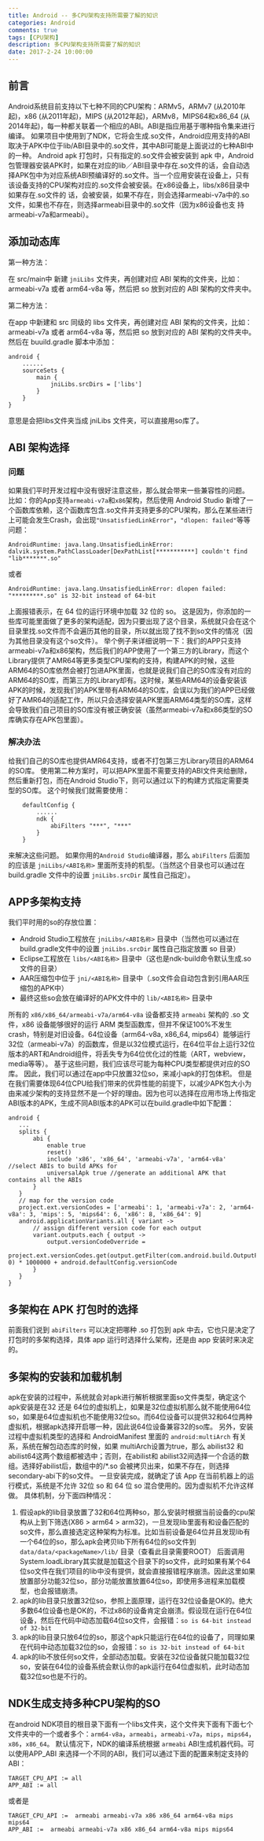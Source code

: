 ```yaml
---
title: Android -- 多CPU架构支持所需要了解的知识
categories: Android
comments: true
tags: [CPU架构]
description: 多CPU架构支持所需要了解的知识
date: 2017-2-24 10:00:00
---
```


## 前言

Android系统目前支持以下七种不同的CPU架构：ARMv5，ARMv7 (从2010年起)，x86 (从2011年起)，MIPS (从2012年起)，ARMv8，MIPS64和x86_64 (从2014年起)，每一种都关联着一个相应的ABI。ABI是指应用基于哪种指令集来进行编译。
如果项目中使用到了NDK，它将会生成.so文件，Android应用支持的ABI取决于APK中位于lib/ABI目录中的.so文件，其中ABI可能是上面说过的七种ABI中的一种。 Android apk 打包时，只有指定的.so文件会被安装到 apk 中，Android包管理器安装APK时，如果在对应的lib／ABI目录中存在.so文件的话，会自动选择APK包中为对应系统ABI预编译好的.so文件。当一个应用安装在设备上，只有该设备支持的CPU架构对应的.so文件会被安装。在x86设备上，libs/x86目录中如果存在.so文件的 话，会被安装，如果不存在，则会选择armeabi-v7a中的.so文件，如果也不存在，则选择armeabi目录中的.so文件（因为x86设备也支 持armeabi-v7a和armeabi）。

## 添加动态库

第一种方法：

在 src/main中 新建 `jniLibs` 文件夹，再创建对应 ABI 架构的文件夹，比如：armeabi-v7a 或者 arm64-v8a 等，然后把 so 放到对应的 ABI 架构的文件夹中。

第二种方法：

在app 中新建和 src 同级的 libs 文件夹，再创建对应 ABI 架构的文件夹，比如：armeabi-v7a 或者 arm64-v8a 等，然后把 so 放到对应的 ABI 架构的文件夹中。
然后在 buuild.gradle 脚本中添加：

```
android {
    ......
    sourceSets {
        main {
            jniLibs.srcDirs = ['libs']
        }
    }
}
```

意思是会把libs文件夹当成 jniLibs 文件夹，可以直接用so库了。

## ABI 架构选择

### 问题

如果我们平时开发过程中没有很好注意这些，那么就会带来一些兼容性的问题。
比如：你的App支持`armeabi-v7a`和`x86`架构，然后使用 Android Studio 新增了一个函数库依赖，这个函数库包含.so文件并支持更多的CPU架构，那么在某些进行上可能会发生Crash，会出现`"UnsatisfiedLinkError"`，`"dlopen: failed"`等等问题：

```
AndroidRuntime: java.lang.UnsatisfiedLinkError: dalvik.system.PathClassLoader[DexPathList[***********] couldn't find "lib*******.so"
```

或者

```
AndroidRuntime: java.lang.UnsatisfiedLinkError: dlopen failed: "*********.so" is 32-bit instead of 64-bit
```

上面报错表示，在 64 位的运行环境中加载 32 位的 so。
这是因为，你添加的一些库可能里面做了更多的架构适配，因为只要出现了这个目录，系统就只会在这个目录里找.so文件而不会遍历其他的目录，所以就出现了找不到so文件的情况（因为其他目录没有这个so文件）。
举个例子来详细说明一下：我们的APP只支持armeabi-v7a和x86架构，然后我们的APP使用了一个第三方的Library，而这个Library提供了AMR64等更多类型CPU架构的支持，构建APK的时候，这些ARM64的SO库依然会被打包进APK里面，也就是说我们自己的SO库没有对应的ARM64的SO库，而第三方的Library却有。这时候，某些ARM64的设备安装该APK的时候，发现我们的APK里带有ARM64的SO库，会误以为我们的APP已经做好了AMR64的适配工作，所以只会选择安装APK里面ARM64类型的SO库，这样会导致我们自己项目的SO库没有被正确安装（虽然armeabi-v7a和x86类型的SO库确实存在APK包里面）。

### 解决办法

给我们自己的SO库也提供AMR64支持，或者不打包第三方Library项目的ARM64的SO库。
使用第二种方案时，可以把APK里面不需要支持的ABI文件夹给删除，然后重新打包，而在Android Studio下，则可以通过以下的构建方式指定需要类型的SO库。
这个时候我们就需要使用：

```
    defaultConfig {
        ......
        ndk {
            abiFilters "***", "***"
        }
    }
```

来解决这些问题。
如果你用的`Android Studio`编译器，那么 `abiFilters` 后面加的应该是 `jniLibs/<ABI名称>` 里面所支持的机型。（当然这个目录也可以通过在 build.gradle 文件中的设置 `jniLibs.srcDir` 属性自己指定）。

## APP多架构支持

我们平时用的so的存放位置：

 - Android Studio工程放在 `jniLibs/<ABI名称>` 目录中（当然也可以通过在build.gradle文件中的设置 `jniLibs.srcDir` 属性自己指定放置 so 目录）
 - Eclipse工程放在 `libs/<ABI名称>` 目录中（这也是ndk-build命令默认生成.so文件的目录）
 - AAR压缩包中位于 `jni/<ABI名称>` 目录中（.so文件会自动包含到引用AAR压缩包的APK中）
 - 最终这些so会放在编译好的APK文件中的 `lib/<ABI名称>` 目录中

所有的 `x86/x86_64/armeabi-v7a/arm64-v8a` 设备都支持 `armeabi` 架构的 .so 文件，x86 设备能够很好的运行 ARM 类型函数库，但并不保证100%不发生crash，特别是对旧设备。64位设备（arm64-v8a, x86_64, mips64）能够运行32位（armeabi-v7a）的函数库，但是以32位模式运行，在64位平台上运行32位版本的ART和Android组件，将丢失专为64位优化过的性能（ART，webview，media等等）。
基于这些问题，我们应该尽可能为每种CPU类型都提供对应的SO库。
因此，我们可以通过在app中只放置32位so，来减小apk的打包体积。
但是在我们需要体现64位CPU给我们带来的优异性能的前提下，以减少APK包大小为由来减少架构的支持显然不是一个好的理由。因为也可以选择在应用市场上传指定ABI版本的APK，生成不同ABI版本的APK可以在build.gradle中如下配置：

```
android {
   ... 
   splits {
	   abi {
		   enable true
		   reset()
		   include 'x86', 'x86_64', 'armeabi-v7a', 'arm64-v8a' //select ABIs to build APKs for
		   universalApk true //generate an additional APK that contains all the ABIs
	   }
   }
   // map for the version code
   project.ext.versionCodes = ['armeabi': 1, 'armeabi-v7a': 2, 'arm64-v8a': 3, 'mips': 5, 'mips64': 6, 'x86': 8, 'x86_64': 9]
   android.applicationVariants.all { variant ->
	   // assign different version code for each output
	   variant.outputs.each { output ->
		   output.versionCodeOverride =
				   project.ext.versionCodes.get(output.getFilter(com.android.build.OutputFile.ABI), 0) * 1000000 + android.defaultConfig.versionCode
	   }
   }
}
```

## 多架构在 APK 打包时的选择

前面我们说到 `abiFilters` 可以决定把哪种 .so 打包到 apk 中去，它也只是决定了打包时的多架构选择，具体 app 运行时选择什么架构，还是由 app 安装时来决定的。

## 多架构的安装和加载机制

apk在安装的过程中，系统就会对apk进行解析根据里面so文件类型，确定这个apk安装是在32 还是 64位的虚拟机上，如果是32位虚拟机那么就不能使用64位so，如果是64位虚拟机也不能使用32位so。而64位设备可以提供32和64位两种虚拟机，根据apk选择开启哪一种，因此说64位设备兼容32的so库。
另外，安装过程中虚拟机类型的选择和 AndroidManifest 里面的 `android:multiArch` 有关系，系统在解包动态库的时候，如果 multiArch设置为true，那么 abilist32 和 abilist64这两个数组都被选中；否则，在abilist和 abilist32间选择一个合适的数组。选择好abilist后，数组中的<primary-abi>/*.so 会被拷贝出来，如果不存在，则选择 secondary-abi下的so文件。
一旦安装完成，就确定了该 App 在当前机器上的运行模式，系统是不允许 32位 so 和 64 位 so 混合使用的。因为虚拟机不允许这样做。
具体机制，分下面四种情况：

 1. 假设apk的lib目录放置了32和64位两种so，那么安装时根据当前设备的cpu架构从上到下筛选(X86 > arm64 > arm32)，一旦发现lib里面有和设备匹配的so文件，那么直接选定这种架构为标准。比如当前设备是64位并且发现lib有一个64位的so，那么apk会拷贝lib下所有64位的so文件到 `data/data/<packageName>/lib/` 目录（查看此目录需要ROOT）
 后面调用System.loadLibrary其实就是加载这个目录下的so文件，此时如果有某个64位so文件在我们项目的lib中没有提供，就会直接报错程序崩溃。因此这里如果放置部分功能32位so，部分功能放置放置64位so，即使用多进程来加载模型，也会报错崩溃。
 2. apk的lib目录只放置32位so，参照上面原理，运行在32位设备是OK的。绝大多数64位设备也是OK的，不过x86的设备肯定会崩溃。假设现在运行在64位设备，然后在代码中动态加载64位so文件，会报错：`so is 64-bit instead of 32-bit`
 3. apk的lib目录只放64位的so，那这个apk只能运行在64位的设备了，同理如果在代码中动态加载32位的so，会报错：`so is 32-bit instead of 64-bit`
 4. apk的lib不放任何so文件，全部动态加载。安装在32位设备就只能加载32位so，安装在64位的设备系统会默认你的apk运行在64位虚拟机，此时动态加载32位so也是不行的。


## NDK生成支持多种CPU架构的SO

在android NDK项目的根目录下面有一个libs文件夹，这个文件夹下面有下面七个文件夹中的一个或者多个：`arm64-v8a`，`armeabi`，`armeabi-v7a`，`mips`，`mips64`，`x86`，`x86_64`。
默认情况下，NDK的编译系统根据 `armeabi` ABI生成机器代码。可以使用APP_ABI 来选择一个不同的ABI，我们可以通过下面的配置来制定支持的ABI：

```
TARGET_CPU_API := all
APP_ABI := all
```

或者是

```
TARGET_CPU_API :=  armeabi armeabi-v7a x86 x86_64 arm64-v8a mips mips64
APP_ABI :=  armeabi armeabi-v7a x86 x86_64 arm64-v8a mips mips64
```